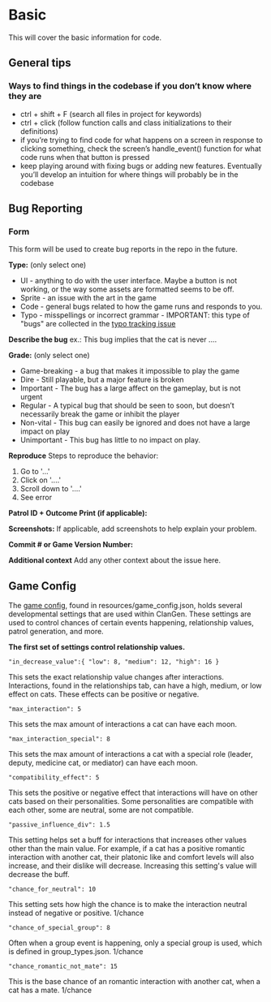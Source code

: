 # Basic
This will cover the basic information for code.

## General tips
### Ways to find things in the codebase if you don’t know where they are
* ctrl + shift + F (search all files in project for keywords)
* ctrl + click (follow function calls and class initializations to their definitions)
* if you’re trying to find code for what happens on a screen in response to clicking something, check the screen’s handle_event() function for what code runs when that button is pressed
* keep playing around with fixing bugs or adding new features. Eventually you’ll develop an intuition for where things will probably be in the codebase

## Bug Reporting
### Form
This form will be used to create bug reports in the repo in the future.

**Type:** (only select one)

* UI - anything to do with the user interface. Maybe a button is not working, or the way some assets are formatted seems to be off.
* Sprite - an issue with the art in the game
* Code - general bugs related to how the game runs and responds to you. 
* Typo - misspellings or incorrect grammar - IMPORTANT: this type of "bugs" are collected in the [typo tracking issue](https://github.com/ClanGenOfficial/clangen/issues/1818)

**Describe the bug**
ex.: This bug implies that the cat is never ....

**Grade:** (only select one)

* Game-breaking - a bug that makes it impossible to play the game
* Dire - Still playable, but a major feature is broken
* Important - The bug has a large affect on the gameplay, but is not urgent
* Regular - A typical bug that should be seen to soon, but doesn’t necessarily break the game or inhibit the player
* Non-vital - This bug can easily be ignored and does not have a large impact on play
* Unimportant - This bug has little to no impact on play. 

**Reproduce**
Steps to reproduce the behavior:

1. Go to '...'
2. Click on '....'
3. Scroll down to '....'
4. See error

**Patrol ID + Outcome Print (if applicable):**

**Screenshots:**
If applicable, add screenshots to help explain your problem.

**Commit # or Game Version Number:**

**Additional context**
Add any other context about the issue here.

## Game Config
The [game config](https://github.com/ClanGenOfficial/clangen/blob/development/resources/game_config.json), found in 
resources/game_config.json, holds several developmental settings that are used within ClanGen. These settings are 
used to control chances of certain events happening, relationship values, patrol generation, and more.

**The first set of settings control relationship values.**

`"in_decrease_value":{
"low": 8,
"medium": 12,
"high": 16
}`

This sets the exact relationship value changes after interactions. Interactions, found in the relationships tab, can have a high, medium, or low effect on cats. These effects can be positive or negative.

`"max_interaction": 5`

This sets the max amount of interactions a cat can have each moon.

`"max_interaction_special": 8`

This sets the max amount of interactions a cat with a special role (leader, deputy, medicine cat, or mediator) can have each moon.

`"compatibility_effect": 5`

This sets the positive or negative effect that interactions will have on other cats based on their personalities. Some personalities are compatible with each other, some are neutral, some are not compatible. 

`"passive_influence_div": 1.5`

This setting helps set a buff for interactions that increases other values other than the main value. For example, if a cat has a positive romantic interaction with another cat, their platonic like and comfort levels will also increase, and their dislike will decrease. Increasing this setting's value will decrease the buff.

`"chance_for_neutral": 10`

This setting sets how high the chance is to make the interaction neutral instead of negative or positive. 1/chance
			
`"chance_of_special_group": 8`

Often when a group event is happening, only a special group is used, which is defined in group_types.json. 1/chance

`"chance_romantic_not_mate": 15`

This is the base chance of an romantic interaction with another cat, when a cat has a mate. 1/chance